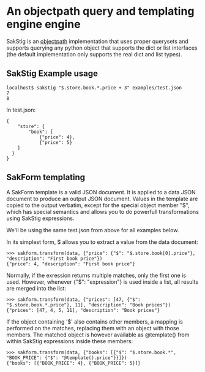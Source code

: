 # An objectpath query and templating engine engine

SakStig is an [objectpath](http://objectpath.org) implementation that uses proper querysets and supports querying
any python object that supports the dict or list interfaces (the default implementation only supports the real dict and list types).

## SakStig Example usage

    localhost$ sakstig "$.store.book.*.price + 3" examples/test.json
    7
    8

In test.json:

    {
	    "store": {
		    "book": [
			    {"price": 4},
			    {"price": 5}
        ]
      }
    }
    
          
## SakForm templating

A SakForm template is a valid JSON document. It is applied to a data
JSON document to produce an output JSON document. Values in the
template are copied to the output verbatim, except for the special
object member "$", which has special semantics and allows you to do
powerfull transformations using SakStig expressions.

We'll be using the same test.json from above for all examples below.

In its simplest form, $ allows you to extract a value from the data
document:

    >>> sakform.transform(data, {"price": {"$": "$.store.book[0].price"}, "description": "First book price"})
    {"price": 4, "description": "First book price"}

Normally, if the exression returns multiple matches, only the first
one is used. However, whenever {"$": "expression"} is used inside a
list, all results are merged into the list:

    >>> sakform.transform(data, {"prices": [47, {"$": "$.store.book.*.price"}, 11], "description": "Book prices"})
    {"prices": [47, 4, 5, 11], "description": "Book prices"}

If the object containing '$' also contains other members, a mapping is
performed on the matches, replacing them with an object with those
members. The matched object is however available as @template() from
within SakStig expressions inside these members:

    >>> sakform.transform(data, {"books": [{"$": "$.store.book.*", "BOOK_PRICE": {"$": "@template().price"}}]})
    {"books": [{"BOOK_PRICE": 4}, {"BOOK_PRICE": 5}]}

